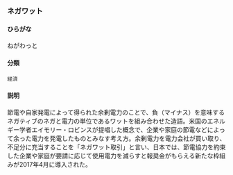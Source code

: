 <div style="display:none;">

## [あ行](securities-terms?id=あ行)
## [か行](securities-terms?id=か行)
## [さ行](securities-terms?id=さ行)
## [た行](securities-terms?id=た行)
## [な行](securities-terms?id=な行)

</div>

### ネガワット

#### ひらがな

ねがわっと

#### 分類

`経済`

#### 説明

節電や自家発電によって得られた余剰電力のことで、負（マイナス）を意味するネガティブのネガと電力の単位であるワットを組み合わせた造語。米国のエネルギー学者エイモリー・ロビンスが提唱した概念で、企業や家庭の節電などによって余った電力を発電したものとみなす考え方。余剰電力を電力会社が買い取り、不足分に充当することを「ネガワット取引」と言い、日本では、節電協力を約束した企業や家庭が要請に応じて使用電力を減らすと報奨金がもらえる新たな枠組みが2017年4月に導入された。

<div style="display:none;">

## [は行](securities-terms?id=は行)
## [ま行](securities-terms?id=ま行)
## [や行](securities-terms?id=や行)
## [ら行](securities-terms?id=ら行)
## [わ行](securities-terms?id=わ行)
## [英数字・記号](securities-terms?id=英数字・記号)

</div>


